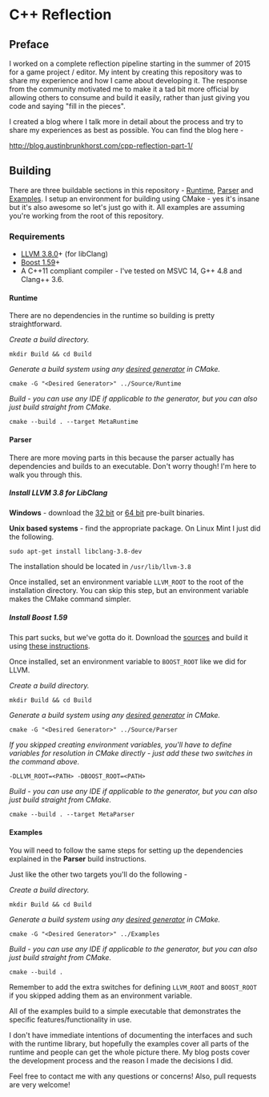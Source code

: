 # C++ Reflection

## Preface
I worked on a complete reflection pipeline starting in the summer of 2015 for a game project / editor. My intent by creating this repository was to share my experience and how I came about developing it. The response from the community motivated me to make it a tad bit more official by allowing others to consume and build it easily, rather than just giving you code and saying "fill in the pieces".

I created a blog where I talk more in detail about the process and try to share my experiences as best as possible. You can find the blog here -

http://blog.austinbrunkhorst.com/cpp-reflection-part-1/

## Building
There are three buildable sections in this repository - [Runtime](https://github.com/AustinBrunkhorst/CPP-Reflection/tree/master/Source/Runtime), [Parser](https://github.com/AustinBrunkhorst/CPP-Reflection/tree/master/Source/Parser) and [Examples](https://github.com/AustinBrunkhorst/CPP-Reflection/tree/master/Examples). I setup an environment for building using CMake - yes it's insane but it's also awesome so let's just go with it. All examples are assuming you're working from the root of this repository.

### Requirements
 - [LLVM 3.8.0](http://llvm.org/releases/download.html)+ (for libClang)
 - [Boost 1.59](http://www.boost.org/users/history/version_1_59_0.html)+ 
 - A C++11 compliant compiler - I've tested on MSVC 14, G++ 4.8 and
   Clang++ 3.6.

#### Runtime
There are no dependencies in the runtime so building is pretty straightforward.



*Create a build directory.*

    mkdir Build && cd Build
    
*Generate a build system using any [desired generator](https://cmake.org/cmake/help/v3.0/manual/cmake-generators.7.html) in CMake.*

    cmake -G "<Desired Generator>" ../Source/Runtime
    
*Build - you can use any IDE if applicable to the generator, but you can also just build straight from CMake.*

    cmake --build . --target MetaRuntime
    
#### Parser
There are more moving parts in this because the parser actually has dependencies and builds to an executable. Don't worry though! I'm here to walk you through this.

##### Install LLVM 3.8 for LibClang
**Windows** - download the [32 bit](http://llvm.org/releases/3.8.0/LLVM-3.8.0-win32.exe) or [64 bit](http://llvm.org/releases/3.8.0/LLVM-3.8.0-win64.exe) pre-built binaries.

**Unix based systems** - find the appropriate package. On Linux Mint I just did the following.

    sudo apt-get install libclang-3.8-dev

The installation should be located in `/usr/lib/llvm-3.8`

Once installed, set an environment variable `LLVM_ROOT` to the root of the installation directory. You can skip this step, but an environment variable makes the CMake command simpler.

##### Install Boost 1.59

This part sucks, but we've gotta do it. Download the [sources](https://sourceforge.net/projects/boost/files/boost/1.59.0/) and build it using [these instructions](http://www.boost.org/doc/libs/1_59_0/more/getting_started/unix-variants.html#easy-build-and-install).

Once installed, set an environment variable to `BOOST_ROOT` like we did for LLVM.

*Create a build directory.*

    mkdir Build && cd Build
    
*Generate a build system using any [desired generator](https://cmake.org/cmake/help/v3.0/manual/cmake-generators.7.html) in CMake.*

    cmake -G "<Desired Generator>" ../Source/Parser

*If you skipped creating environment variables, you'll have to define variables for resolution in CMake directly - just add these two switches in the command above.*

    -DLLVM_ROOT=<PATH> -DBOOST_ROOT=<PATH>
    
*Build - you can use any IDE if applicable to the generator, but you can also just build straight from CMake.*

    cmake --build . --target MetaParser

#### Examples
You will need to follow the same steps for setting up the dependencies explained in the **Parser** build instructions.

Just like the other two targets you'll do the following -

*Create a build directory.*

    mkdir Build && cd Build
    
*Generate a build system using any [desired generator](https://cmake.org/cmake/help/v3.0/manual/cmake-generators.7.html) in CMake.*

    cmake -G "<Desired Generator>" ../Examples
    
*Build - you can use any IDE if applicable to the generator, but you can also just build straight from CMake.*

    cmake --build .

Remember to add the extra switches for defining `LLVM_ROOT` and `BOOST_ROOT` if you skipped adding them as an environment variable.

All of the examples build to a simple executable that demonstrates the specific features/functionality in use.

I don't have immediate intentions of documenting the interfaces and such with the runtime library, but hopefully the examples cover all parts of the runtime and people can get the whole picture there. My blog posts cover the development process and the reason I made the decisions I did. 

Feel free to contact me with any questions or concerns! Also, pull requests are very welcome!

